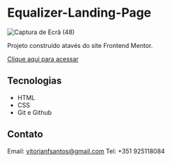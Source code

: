 # Equalizer-Landing-Page

![Captura de Ecrã (48)](![A056E0D9-CF33-46FB-965A-B344C8E9CBCF](https://github.com/vitorianfonseca/Equalizer-Landing-Page/assets/113269524/e02ce0e5-341d-4587-abdc-b871176e03ce))

Projeto construído atavés do site Frontend Mentor.

[Clique aqui para acessar](https://aluraplay-git-main-vitorianfonseca.vercel.app/)

## Tecnologias

- HTML
- CSS
- Git e Github

## Contato

Email: vitorianfsantos@gmail.com
Tel: +351 925118084
